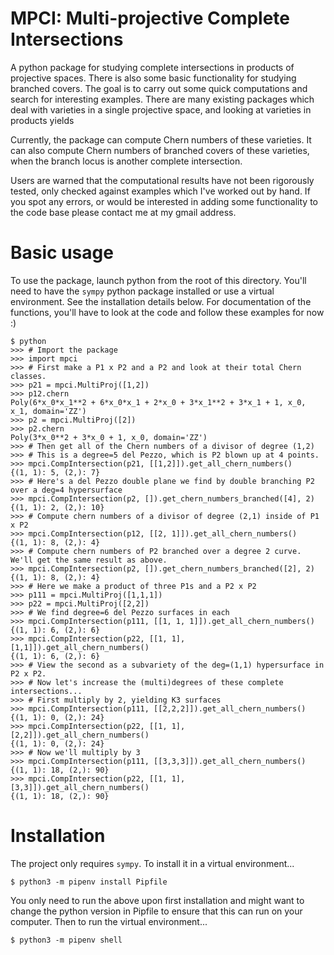 # MPCI: Multi-projective Complete Intersections

A python package for studying complete intersections in products of projective spaces.
There is also some basic functionality for studying branched covers.
The goal is to carry out some quick computations and search for interesting examples.
There are many existing packages which deal with varieties in a single projective space,
and looking at varieties in products yields 

Currently, the package can compute Chern numbers of these varieties.
It can also compute Chern numbers of branched covers of these varieties,
when the branch locus is another complete intersection.

Users are warned that the computational results have not been rigorously tested,
only checked against examples which I've worked out by hand.
If you spot any errors, or would be interested in adding some functionality to the code base 
please contact me at my gmail address.

# Basic usage

To use the package, launch python from the root of this directory.
You'll need to have the `sympy` python package installed or use a virtual environment.
See the installation details below.
For documentation of the functions, you'll have to look at the code and follow these examples for now :)
```
$ python
>>> # Import the package
>>> import mpci
>>> # First make a P1 x P2 and a P2 and look at their total Chern classes.
>>> p21 = mpci.MultiProj([1,2])
>>> p12.chern
Poly(6*x_0*x_1**2 + 6*x_0*x_1 + 2*x_0 + 3*x_1**2 + 3*x_1 + 1, x_0, x_1, domain='ZZ')
>>> p2 = mpci.MultiProj([2])
>>> p2.chern
Poly(3*x_0**2 + 3*x_0 + 1, x_0, domain='ZZ')
>>> # Then get all of the Chern numbers of a divisor of degree (1,2)
>>> # This is a degree=5 del Pezzo, which is P2 blown up at 4 points.
>>> mpci.CompIntersection(p21, [[1,2]]).get_all_chern_numbers()
{(1, 1): 5, (2,): 7}
>>> # Here's a del Pezzo double plane we find by double branching P2 over a deg=4 hypersurface 
>>> mpci.CompIntersection(p2, []).get_chern_numbers_branched([4], 2)
{(1, 1): 2, (2,): 10}
>>> # Compute chern numbers of a divisor of degree (2,1) inside of P1 x P2
>>> mpci.CompIntersection(p12, [[2, 1]]).get_all_chern_numbers()
{(1, 1): 8, (2,): 4}
>>> # Compute chern numbers of P2 branched over a degree 2 curve. We'll get the same result as above.
>>> mpci.CompIntersection(p2, []).get_chern_numbers_branched([2], 2)
{(1, 1): 8, (2,): 4}
>>> # Here we make a product of three P1s and a P2 x P2
>>> p111 = mpci.MultiProj([1,1,1])
>>> p22 = mpci.MultiProj([2,2])
>>> # We find degree=6 del Pezzo surfaces in each
>>> mpci.CompIntersection(p111, [[1, 1, 1]]).get_all_chern_numbers()
{(1, 1): 6, (2,): 6}
>>> mpci.CompIntersection(p22, [[1, 1], [1,1]]).get_all_chern_numbers()
{(1, 1): 6, (2,): 6}
>>> # View the second as a subvariety of the deg=(1,1) hypersurface in P2 x P2.
>>> # Now let's increase the (multi)degrees of these complete intersections...
>>> # First multiply by 2, yielding K3 surfaces
>>> mpci.CompIntersection(p111, [[2,2,2]]).get_all_chern_numbers()
{(1, 1): 0, (2,): 24}
>>> mpci.CompIntersection(p22, [[1, 1], [2,2]]).get_all_chern_numbers()
{(1, 1): 0, (2,): 24}
>>> # Now we'll multiply by 3
>>> mpci.CompIntersection(p111, [[3,3,3]]).get_all_chern_numbers()
{(1, 1): 18, (2,): 90}
>>> mpci.CompIntersection(p22, [[1, 1], [3,3]]).get_all_chern_numbers()
{(1, 1): 18, (2,): 90}
```

# Installation

The project only requires `sympy`. To install it in a virtual environment...
```
$ python3 -m pipenv install Pipfile
```
You only need to run the above upon first installation and might want to change the python version in Pipfile
to ensure that this can run on your computer.
Then to run the virtual environment...
```
$ python3 -m pipenv shell
```

